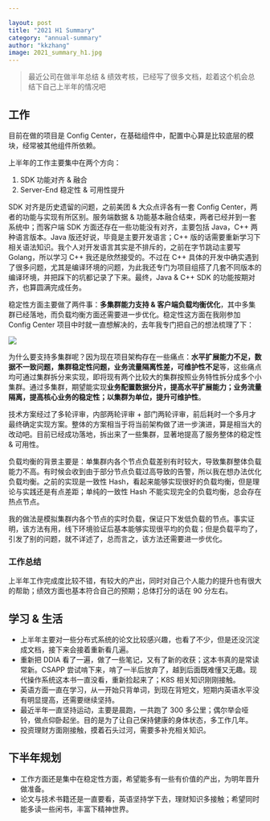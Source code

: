 ```yaml
---

layout: post
title: "2021 H1 Summary"
category: "annual-summary"
author: "kkzhang"
image: 2021_summary_h1.jpg
---
```


> 最近公司在做半年总结 & 绩效考核，已经写了很多文档，趁着这个机会总结下自己上半年的情况吧

## 工作

目前在做的项目是 Config Center，在基础组件中，配置中心算是比较底层的模块，经常被其他组件所依赖。

上半年的工作主要集中在两个方向：

1. SDK 功能对齐 & 融合
2. Server-End 稳定性 & 可用性提升

SDK 对齐是历史遗留的问题，之前美团 & 大众点评各有一套 Config Center，两者的功能与实现有所区别。服务端数据 & 功能基本融合结束，两者已经并到一套系统中；而客户端 SDK 方面还存在一些功能没有对齐，主要包括 Java，C++ 两种语言版本。Java 版还好说，毕竟是主要开发语言；C++ 版的话需要重新学习下相关语法知识。我个人对开发语言其实是不排斥的，之前在字节跳动主要写 Golang，所以学习 C++ 我还是欣然接受的。不过在 C++ 具体的开发中确实遇到了很多问题，尤其是编译环境的问题，为此我还专门为项目组搭了几套不同版本的编译环境，并把踩下的坑都记录了下来。最终，Java & C++ SDK 的功能按期对齐，也算圆满完成任务。

稳定性方面主要做了两件事：**多集群能力支持 & 客户端负载均衡优化**，其中多集群已经落地，而负载均衡方面还需要进一步优化。稳定性这方面在我刚参加 Config Center 项目中时就一直想解决的，去年我专门把自己的想法梳理了下：

![]({{site.baseurl}}/images/2021_summary_h1.png)

为什么要支持多集群呢？因为现在项目架构存在一些痛点：**水平扩展能力不足，数据不一致问题，集群稳定性问题，业务流量隔离性差，可维护性不足**等，这些痛点均可通过集群拆分来实现，即将现有两个比较大的集群按照业务特性拆分成多个小集群。通过多集群，期望能实现**业务配置数据分片，提高水平扩展能力；业务流量隔离，提高核心业务的稳定性；以集群为单位，提升可维护性**。

技术方案经过了多轮评审，内部两轮评审 + 部门两轮评审，前后耗时一个多月才最终确定实现方案。整体的方案相当于将当前架构做了进一步演进，算是相当大的改动吧。目前已经成功落地，拆出来了一些集群，显著地提高了服务整体的稳定性 & 可用性。

负载均衡的背景主要是：单集群内各个节点负载差别有时较大，导致集群整体负载能力不高。有时候会收到由于部分节点负载过高导致的告警，所以我在想办法优化负载均衡。之前的实现是一致性 Hash，看起来能够实现很好的负载均衡，但是理论与实践还是有点差距；单纯的一致性 Hash 不能实现完全的负载均衡，总会存在热点节点。

我的做法是模拟集群内各个节点的实时负载，保证只下发低负载的节点。事实证明，该方法有用，线下环境验证后基本能够实现很平均的负载；但是负载平均了，引发了别的问题，就不详述了，总而言之，该方法还需要进一步优化。

### 工作总结

上半年工作完成度比较不错，有较大的产出，同时对自己个人能力的提升也有很大的帮助；绩效方面也基本符合自己的预期；总体打分的话在 90 分左右。

## 学习 & 生活

- 上半年主要对一些分布式系统的论文比较感兴趣，也看了不少，但是还没沉淀成文档，接下来会接着重新看几遍。
- 重新把 DDIA 看了一遍，做了一些笔记，又有了新的收获；这本书真的是常读常新。CSAPP 尝试啃下来，啃了一半后放弃了，越到后面既难懂又无趣。现代操作系统这本书一直没看，重新捡起来了；K8S 相关知识刚刚接触。
- 英语方面一直在学习，从一开始只背单词，到现在背短文，短期内英语水平没有明显提高，还需要继续坚持。
- 最近半年一直坚持运动，主要是晨跑，一共跑了 300 多公里；偶尔举会哑铃，做点仰卧起坐。目的是为了让自己保持健康的身体状态，多工作几年。
- 投资理财方面刚接触，摸着石头过河，需要多补充相关知识。

## 下半年规划

- 工作方面还是集中在稳定性方面，希望能多有一些有价值的产出，为明年晋升做准备。
- 论文与技术书籍还是一直要看，英语坚持学下去，理财知识多接触；希望同时能多读一些闲书，丰富下精神世界。
